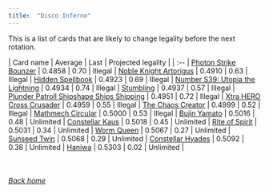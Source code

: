 ```yaml
---
title:  "Disco Inferno"
---
```


This is a list of cards that are likely to change legality before the next rotation.

| Card name | Average | Last | Projected legality |
| :-- |
[Photon Strike Bounzer](https://db.ygoprodeck.com/card/?search=Photon%20Strike%20Bounzer) | 0.4858 | 0.70 | Illegal |
[Noble Knight Artorigus](https://db.ygoprodeck.com/card/?search=Noble%20Knight%20Artorigus) | 0.4910 | 0.63 | Illegal |
[Hidden Spellbook](https://db.ygoprodeck.com/card/?search=Hidden%20Spellbook) | 0.4923 | 0.69 | Illegal |
[Number S39: Utopia the Lightning](https://db.ygoprodeck.com/card/?search=Number%20S39:%20Utopia%20the%20Lightning) | 0.4934 | 0.74 | Illegal |
[Stumbling](https://db.ygoprodeck.com/card/?search=Stumbling) | 0.4937 | 0.57 | Illegal |
[Plunder Patroll Shipshape Ships Shipping](https://db.ygoprodeck.com/card/?search=Plunder%20Patroll%20Shipshape%20Ships%20Shipping) | 0.4951 | 0.72 | Illegal |
[Xtra HERO Cross Crusader](https://db.ygoprodeck.com/card/?search=Xtra%20HERO%20Cross%20Crusader) | 0.4959 | 0.55 | Illegal |
[The Chaos Creator](https://db.ygoprodeck.com/card/?search=The%20Chaos%20Creator) | 0.4999 | 0.52 | Illegal |
[Mathmech Circular](https://db.ygoprodeck.com/card/?search=Mathmech%20Circular) | 0.5000 | 0.53 | Illegal |
[Bujin Yamato](https://db.ygoprodeck.com/card/?search=Bujin%20Yamato) | 0.5016 | 0.48 | Unlimited |
[Constellar Kaus](https://db.ygoprodeck.com/card/?search=Constellar%20Kaus) | 0.5018 | 0.45 | Unlimited |
[Rite of Spirit](https://db.ygoprodeck.com/card/?search=Rite%20of%20Spirit) | 0.5031 | 0.34 | Unlimited |
[Worm Queen](https://db.ygoprodeck.com/card/?search=Worm%20Queen) | 0.5067 | 0.27 | Unlimited |
[Sunseed Twin](https://db.ygoprodeck.com/card/?search=Sunseed%20Twin) | 0.5068 | 0.29 | Unlimited |
[Constellar Hyades](https://db.ygoprodeck.com/card/?search=Constellar%20Hyades) | 0.5092 | 0.38 | Unlimited |
[Haniwa](https://db.ygoprodeck.com/card/?search=Haniwa) | 0.5303 | 0.02 | Unlimited |

<br>

###### [Back home](index)